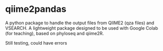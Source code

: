 # qiime2pandas

A python package to handle the output files from QIIME2 (qza files) and VSEARCH. A lightweight package designed to be used with Google Colab (for teaching), based on phyloseq and qiime2R.

Still testing, could have errors

